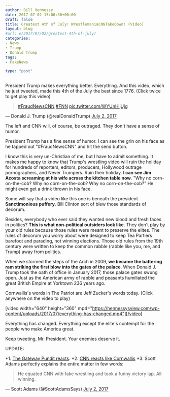 ```yaml
---
author: Bill Hennessy
date: 2017-07-02 15:06:30+00:00
draft: false
title: Greatest 4th of July! WrestlemaniaCNNTakeDown! (Video)
layout: blog
#url: e/2017/07/02/greatest-4th-of-july/
categories:
- News
- Trump
- Donald Trump
tags:
- FakeNews

type: "post"
---
```


President Trump makes everything better. Everything. And this video, which he just tweeted, made this 4th of the July the best since 1776. (Click twice to get play this video)



> 

> 
> [#FraudNewsCNN](https://twitter.com/hashtag/FraudNewsCNN?src=hash) [#FNN](https://twitter.com/hashtag/FNN?src=hash) [pic.twitter.com/WYUnHjjUjg](https://t.co/WYUnHjjUjg)
> 
> 
— Donald J. Trump (@realDonaldTrump) [July 2, 2017](https://twitter.com/realDonaldTrump/status/881503147168071680)





The left and CNN will, of course, be outraged. They don't have a sense of humor.

President Trump has a fine sense of humor. I can see the grin on his face as he tapped out "#FraudNewsCNN" and hit the send button.

I know this is very un-Christian of me, but I have to admit something. It makes me happy to know that Trump's wrestling video will ruin the holiday for hundreds of reporters, editors, producers, Hollywood outrage pornographers, and Never Trumpers. Ruin their holiday. **I can see Jim Acosta screaming at his wife across the kitchen table now**. "Why no corn-on-the-cob? Why no corn-on-the-cob? Why no corn-on-the-cob?" He might even get a drink thrown in his face.

Some will say that a video like this one is beneath the president. **Sanctimonious puffery**. Bill Clinton sort of blew those standards of decorum.

Besides, everybody who ever said they wanted new blood and fresh faces in politics? **This is what non-political outsiders look like**. They don't play by your old rules because those rules were meant to preserve the elites. The rules of decorum you worry about were designed to keep Tea Partiers barefoot and parading, not winning elections. Those old rules from the 19th century were written to keep the common rabble (rabble like you, me, and Trump) away from politics.

When we stormed the steps of the Arch in 2009, **we became the battering ram striking the first blow into the gates of the palace**. When Donald J. Trump took the oath of office in January 2017, those palace gates swung open. Just as the American army of rabble and peasants humiliated the great British Empire at Yorktown 236 years ago.

Cornwallis's words in The Patriot are Jeff Zucker's words today. (Click anywhere on the video to play)

[video width="640" height="360" mp4="https://hennessysview.com/wp-content/uploads/2017/07/everything-has-changed.mp4"][/video]

Everything has changed. Everything except the elite's contempt for the people who make America great.

Keep tweeting, Mr. President. Your enemies deserve it.

UPDATE:




*1. [The Gateway Pundit reacts](https://www.thegatewaypundit.com/2017/07/breaking-trump-tweets-video-bodyslamming-liberal-media/).
*2. [CNN reacts like Cornwallis](https://www.thegatewaypundit.com/2017/07/body-slammed-cnn-lashes-potus-trump-juvenile-behavior-far-dignity-office/)
*3. Scott Adams perfectly explains the entire matter in few words:






> 

> 
> He equated CNN with fake wrestling and took a funny victory lap. All winning.
> 
> 
— Scott Adams (@ScottAdamsSays) [July 2, 2017](https://twitter.com/ScottAdamsSays/status/881535330431533056)




